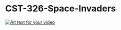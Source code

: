 # CST-326-Space-Invaders

[![Alt text for your video](https://img.youtube.com/vi/DJ_CXQVZ7oc/0.jpg)](https://www.youtube.com/watch?v=DJ_CXQVZ7oc&feature=youtu.be)

